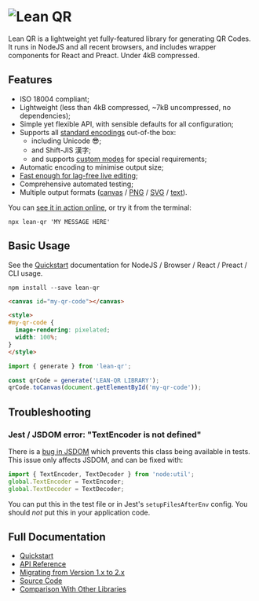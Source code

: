 # <img src="https://qr.davidje13.com/resources/logo.svg" alt="Lean QR" />

Lean QR is a lightweight yet fully-featured library for generating QR Codes.
It runs in NodeJS and all recent browsers, and includes wrapper components
for React and Preact. Under 4kB compressed.

## Features

- ISO 18004 compliant;
- Lightweight (less than 4kB compressed, ~7kB uncompressed, no dependencies);
- Simple yet flexible API, with sensible defaults for all configuration;
- Supports all [standard encodings](https://qr.davidje13.com/docs/#mode) out-of-the box:
  - including Unicode 😎;
  - and Shift-JIS 漢字;
  - and supports [custom modes](https://qr.davidje13.com/docs/#custom-modes) for special requirements;
- Automatic encoding to minimise output size;
- [Fast enough for lag-free live editing](https://qr.davidje13.com/docs/#comparison);
- Comprehensive automated testing;
- Multiple output formats ([canvas](https://qr.davidje13.com/docs/#Bitmap2D_toCanvas) / [PNG](https://qr.davidje13.com/docs/#toPngBuffer) / [SVG](https://qr.davidje13.com/docs/#toSvgSource) / [text](https://qr.davidje13.com/docs/#Bitmap2D_toString)).

You can [see it in action online](https://qr.davidje13.com/), or try it from the terminal:

```shell
npx lean-qr 'MY MESSAGE HERE'
```

## Basic Usage

See the [Quickstart](https://qr.davidje13.com/docs/#quickstart) documentation for NodeJS /
Browser / React / Preact / CLI usage.

```shell
npm install --save lean-qr
```

```html
<canvas id="my-qr-code"></canvas>

<style>
#my-qr-code {
  image-rendering: pixelated;
  width: 100%;
}
</style>
```

```javascript
import { generate } from 'lean-qr';

const qrCode = generate('LEAN-QR LIBRARY');
qrCode.toCanvas(document.getElementById('my-qr-code'));
```

## Troubleshooting

### Jest / JSDOM error: "TextEncoder is not defined"

There is a [bug in JSDOM](https://github.com/jsdom/jsdom/issues/2524) which
prevents this class being available in tests. This issue only affects JSDOM,
and can be fixed with:

```js
import { TextEncoder, TextDecoder } from 'node:util';
global.TextEncoder = TextEncoder;
global.TextDecoder = TextDecoder;
```

You can put this in the test file or in Jest's `setupFilesAfterEnv` config.
You should _not_ put this in your application code.

## Full Documentation

- [Quickstart](https://qr.davidje13.com/docs/#quickstart)
- [API Reference](https://qr.davidje13.com/docs/#api)
- [Migrating from Version 1.x to 2.x](https://qr.davidje13.com/docs/#v2)
- [Source Code](https://github.com/davidje13/lean-qr)
- [Comparison With Other Libraries](https://qr.davidje13.com/docs/#comparison)
